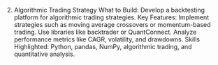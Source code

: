2. Algorithmic Trading Strategy
What to Build: Develop a backtesting platform for algorithmic trading strategies.
Key Features:
Implement strategies such as moving average crossovers or momentum-based trading.
Use libraries like backtrader or QuantConnect.
Analyze performance metrics like CAGR, volatility, and drawdowns.
Skills Highlighted: Python, pandas, NumPy, algorithmic trading, and quantitative analysis.

